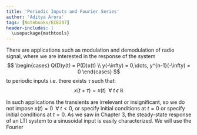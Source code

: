 ```yaml
---
title: 'Periodic Inputs and Fourier Series'
author: 'Aditya Arora'
tags: [Notebooks/ECE207]
header-includes: |
  \usepackage{mathtools}
---
```

There are applications such as modulation and demodulation of radio signal, where we are interested in the response of the system
$$
\begin{cases}
      Q(D)y(t) = P(D)x(t) \\
      y(-\infty) = 0,\dots, y^{n-1}(-\infty) = 0
\end{cases}
$$
to periodic inputs i.e. there exists $\tau$ such that:
$$x(t+\tau) = x(t)\;\; \forall\;t\;\epsilon\;\mathbb{R}$$

In such applications the transients are irrelevant or insignificant, so we do not impose $x(t) = 0\;\;\forall\; t < 0$, or specify initial conditions at $t = 0$ or specify initial conditions at $t=0$. As we saw in Chapter 3, the steady-state response of an LTI system to a sinusoidal input is easily characterized. We will use the Fourier
